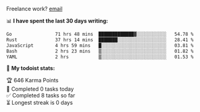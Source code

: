 Freelance work? [email](mailto:fanosoro@gmail.com)

📊 **I have spent the last 30 days writing:**
<!--START_SECTION:waka-->

```txt
Go                71 hrs 48 mins  █████████████▓░░░░░░░░░░░   54.78 %
Rust              37 hrs 14 mins  ███████░░░░░░░░░░░░░░░░░░   28.41 %
JavaScript        4 hrs 59 mins   █░░░░░░░░░░░░░░░░░░░░░░░░   03.81 %
Bash              2 hrs 23 mins   ▒░░░░░░░░░░░░░░░░░░░░░░░░   01.82 %
YAML              2 hrs           ▒░░░░░░░░░░░░░░░░░░░░░░░░   01.53 %
```

<!--END_SECTION:waka-->

🚧 **My todoist stats:**
<!-- TODO-IST:START -->
🏆  646 Karma Points           
🌸  Completed 0 tasks today           
✅  Completed 8 tasks so far           
⏳  Longest streak is 0 days
<!-- TODO-IST:END -->
